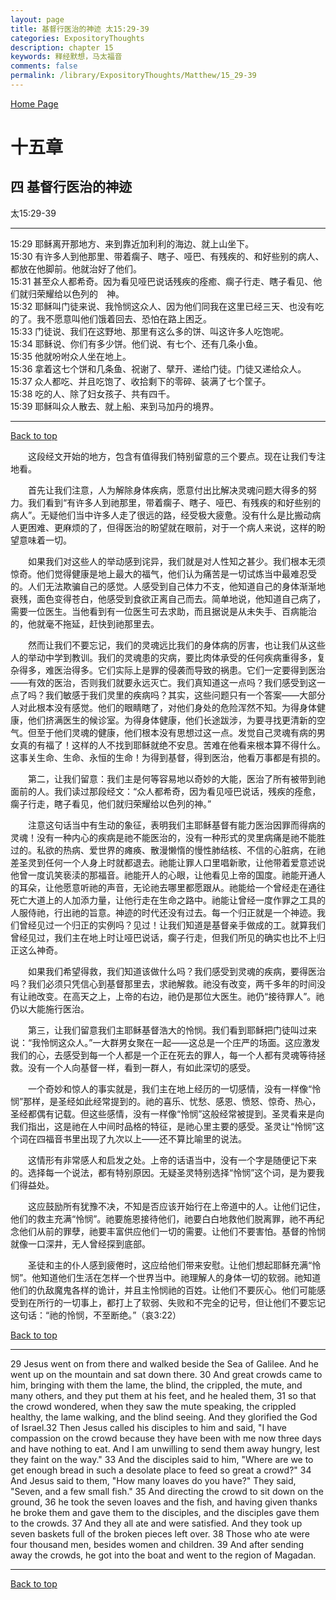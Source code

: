```yaml
---
layout: page
title: 基督行医治的神迹 太15:29-39
categories: ExpositoryThoughts
description: chapter 15
keywords: 释经默想，马太福音
comments: false
permalink: /library/ExpositoryThoughts/Matthew/15_29-39
---
```

[ Home Page ]({{site.baseurl}}/index) <br>

<a name="0"></a>
# 十五章 

## 四 基督行医治的神迹

太15:29-39

***

15:29 耶稣离开那地方、来到靠近加利利的海边、就上山坐下。 <br>
15:30 有许多人到他那里、带着瘸子、瞎子、哑巴、有残疾的、和好些别的病人、都放在他脚前。他就治好了他们。<br>
15:31 甚至众人都希奇。因为看见哑巴说话残疾的痊癒、瘸子行走、瞎子看见、他们就归荣耀给以色列的　神。<br>
15:32 耶稣叫门徒来说、我怜悯这众人、因为他们同我在这里已经三天、也没有吃的了。我不愿意叫他们饿着回去、恐怕在路上困乏。<br>
15:33 门徒说、我们在这野地、那里有这么多的饼、叫这许多人吃饱呢。<br>
15:34 耶稣说、你们有多少饼。他们说、有七个、还有几条小鱼。<br>
15:35 他就吩咐众人坐在地上。<br>
15:36 拿着这七个饼和几条鱼、祝谢了、擘开、递给门徒。门徒又递给众人。<br>
15:37 众人都吃、并且吃饱了、收拾剩下的零碎、装满了七个筐子。<br>
15:38 吃的人、除了妇女孩子、共有四千。<br>
15:39 耶稣叫众人散去、就上船、来到马加丹的境界。<br>

***

[Back to top](#0)

&emsp;&emsp;这段经文开始的地方，包含有值得我们特别留意的三个要点。现在让我们专注地看。

&emsp;&emsp;首先让我们注意，人为解除身体疾病，愿意付出比解决灵魂问题大得多的努力。我们看到“有许多人到祂那里，带着瘸子、瞎子、哑巴、有残疾的和好些别的病人”。无疑他们当中许多人走了很远的路，经受极大疲惫。没有什么是比搬动病人更困难、更麻烦的了，但得医治的盼望就在眼前，对于一个病人来说，这样的盼望意味着一切。

&emsp;&emsp;如果我们对这些人的举动感到诧异，我们就是对人性知之甚少。我们根本无须惊奇。他们觉得健康是地上最大的福气，他们认为痛苦是一切试炼当中最难忍受的。人们无法欺骗自己的感觉。人感受到自己体力不支，他知道自己的身体渐渐地衰残，面色变得苍白，他感受到食欲正离自己而去。简单地说，他知道自己病了，需要一位医生。当他看到有一位医生可去求助，而且据说是从未失手、百病能治的，他就毫不拖延，赶快到祂那里去。

&emsp;&emsp;然而让我们不要忘记，我们的灵魂远比我们的身体病的厉害，也让我们从这些人的举动中学到教训。我们的灵魂患的灾病，要比肉体承受的任何疾病重得多，复杂得多，难医治得多。它们实际上是罪的侵袭而导致的祸患。它们一定要得到医治——有效的医治，否则我们就要永远灭亡。我们真知道这一点吗？我们感受到这一点了吗？我们敏感于我们灵里的疾病吗？其实，这些问题只有一个答案——大部分人对此根本没有感觉。他们的眼睛瞎了，对他们身处的危险浑然不知。为得身体健康，他们挤满医生的候诊室。为得身体健康，他们长途跋涉，为要寻找更清新的空气。但至于他们灵魂的健康，他们根本没有思想过这一点。发觉自己灵魂有病的男女真的有福了！这样的人不找到耶稣就绝不安息。苦难在他看来根本算不得什么。这事关生命、生命、永恒的生命！为得到基督，得到医治，他看万事都是有损的。

&emsp;&emsp;第二，让我们留意：我们主是何等容易地以奇妙的大能，医治了所有被带到祂面前的人。我们读过那段经文：“众人都希奇，因为看见哑巴说话，残疾的痊愈，瘸子行走，瞎子看见，他们就归荣耀给以色列的神。”

&emsp;&emsp;注意这句话当中有生动的象征，表明我们主耶稣基督有能力医治因罪而得病的灵魂！没有一种内心的疾病是祂不能医治的，没有一种形式的灵里病痛是祂不能胜过的。私欲的热病、爱世界的瘫痪、散漫懒惰的慢性肺结核、不信的心脏病，在祂差圣灵到任何一个人身上时就都退去。祂能让罪人口里唱新歌，让他带着爱意述说他曾一度讥笑亵渎的那福音。祂能开人的心眼，让他看见上帝的国度。祂能开通人的耳朵，让他愿意听祂的声音，无论祂去哪里都愿跟从。祂能给一个曾经走在通往死亡大道上的人加添力量，让他行走在生命之路中。祂能让曾经一度作罪之工具的人服侍祂，行出祂的旨意。神迹的时代还没有过去。每一个归正就是一个神迹。我们曾经见过一个归正的实例吗？见过！让我们知道是基督亲手做成的工。就算我们曾经见过，我们主在地上时让哑巴说话，瘸子行走，但我们所见的确实也比不上归正这么神奇。

&emsp;&emsp;如果我们希望得救，我们知道该做什么吗？我们感受到灵魂的疾病，要得医治吗？我们必须只凭信心到基督那里去，求祂解救。祂没有改变，两千多年的时间没有让祂改变。在高天之上，上帝的右边，祂仍是那位大医生。祂仍“接待罪人”。祂仍以大能施行医治。

&emsp;&emsp;第三，让我们留意我们主耶稣基督浩大的怜悯。我们看到耶稣把门徒叫过来说：“我怜悯这众人。”一大群男女聚在一起——这总是一个庄严的场面。这应激发我们的心，去感受到每一个人都是一个正在死去的罪人，每一个人都有灵魂等待拯救。没有一个人向基督一样，看到一群人，有如此深切的感受。

&emsp;&emsp;一个奇妙和惊人的事实就是，我们主在地上经历的一切感情，没有一样像“怜悯”那样，是圣经如此经常提到的。祂的喜乐、忧愁、感恩、愤怒、惊奇、热心，圣经都偶有记载。但这些感情，没有一样像“怜悯”这般经常被提到。圣灵看来是向我们指出，这是祂在人中间时品格的特征，是祂心里主要的感受。圣灵让“怜悯”这个词在四福音书里出现了九次以上——还不算比喻里的说法。

&emsp;&emsp;这情形有非常感人和启发之处。上帝的话语当中，没有一个字是随便记下来的。选择每一个说法，都有特别原因。无疑圣灵特别选择“怜悯”这个词，是为要我们得益处。

&emsp;&emsp;这应鼓励所有犹豫不决，不知是否应该开始行在上帝道中的人。让他们记住，他们的救主充满“怜悯”。祂要施恩接待他们，祂要白白地救他们脱离罪，祂不再纪念他们从前的罪孽，祂要丰富供应他们一切的需要。让他们不要害怕。基督的怜悯就像一口深井，无人曾经探到底部。

&emsp;&emsp;圣徒和主的仆人感到疲倦时，这应给他们带来安慰。让他们想起耶稣充满“怜悯”。他知道他们生活在怎样一个世界当中。祂理解人的身体一切的软弱。祂知道他们的仇敌魔鬼各样的诡计，并且主怜悯祂的百姓。让他们不要灰心。他们可能感受到在所行的一切事上，都打上了软弱、失败和不完全的记号，但让他们不要忘记这句话：“祂的怜悯，不至断绝。”（哀3:22）

[Back to top](#0)

***

29 Jesus went on from there and walked beside the Sea of Galilee. And he went up on the mountain and sat down there. 30 And great crowds came to him, bringing with them the lame, the blind, the crippled, the mute, and many others, and they put them at his feet, and he healed them, 31 so that the crowd wondered, when they saw the mute speaking, the crippled healthy, the lame walking, and the blind seeing. And they glorified the God of Israel.32 Then Jesus called his disciples to him and said, "I have compassion on the crowd because they have been with me now three days and have nothing to eat. And I am unwilling to send them away hungry, lest they faint on the way." 33 And the disciples said to him, "Where are we to get enough bread in such a desolate place to feed so great a crowd?" 34 And Jesus said to them, "How many loaves do you have?" They said, "Seven, and a few small fish." 35 And directing the crowd to sit down on the ground, 36 he took the seven loaves and the fish, and having given thanks he broke them and gave them to the disciples, and the disciples gave them to the crowds. 37 And they all ate and were satisfied. And they took up seven baskets full of the broken pieces left over. 38 Those who ate were four thousand men, besides women and children. 39 And after sending away the crowds, he got into the boat and went to the region of Magadan.

***

[Back to top](#0)
